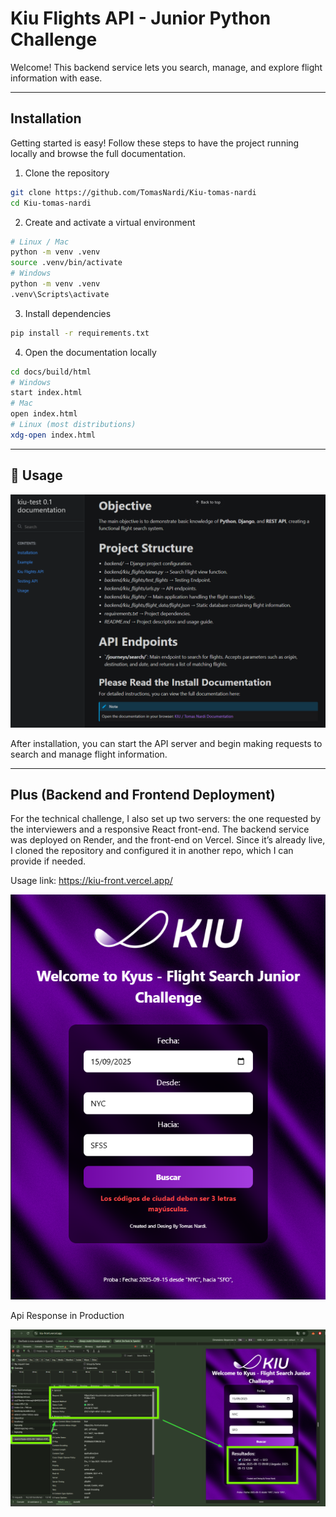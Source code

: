 # Kiu Flights API - Junior Python Challenge

Welcome!
This backend service lets you search, manage, and explore flight information with ease.

---

## Installation
Getting started is easy! Follow these steps to have the project running locally and browse the full documentation.

1. Clone the repository

```bash
git clone https://github.com/TomasNardi/Kiu-tomas-nardi
cd Kiu-tomas-nardi
```

2. Create and activate a virtual environment

```bash
# Linux / Mac
python -m venv .venv
source .venv/bin/activate
# Windows
python -m venv .venv
.venv\Scripts\activate
```

3. Install dependencies

```bash
pip install -r requirements.txt
```

4. Open the documentation locally

```bash
cd docs/build/html
# Windows
start index.html
# Mac
open index.html
# Linux (most distributions)
xdg-open index.html
```

---
## 📖 Usage

![API Documentation Diagram](assets/diagram.png)

After installation, you can start the API server and begin making requests to search and manage flight information.

---

## Plus (Backend and Frontend Deployment)

For the technical challenge, I also set up two servers: the one requested by the interviewers and a responsive React front-end.
The backend service was deployed on Render, and the front-end on Vercel.
Since it’s already live, I cloned the repository and configured it in another repo, which I can provide if needed.

Usage link: https://kiu-front.vercel.app/

![Imagen](assets/kiuapp.png)

Api Response in Production 

![Imagen](assets/kiuapp2.png)
